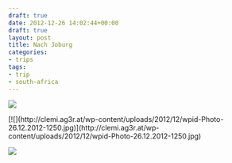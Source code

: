 ```yaml
---
draft: true
date: 2012-12-26 14:02:44+00:00
draft: true
layout: post
title: Nach Joburg
categories:
- trips
tags:
- trip
- south-africa
---
```


[![](http://clemi.ag3r.at/wp-content/uploads/2012/12/wpid-Photo-26.12.2012-1238.jpg)](http://clemi.ag3r.at/wp-content/uploads/2012/12/wpid-Photo-26.12.2012-1238.jpg)





<!-- more -->[![](http://clemi.ag3r.at/wp-content/uploads/2012/12/wpid-Photo-26.12.2012-1250.jpg)](http://clemi.ag3r.at/wp-content/uploads/2012/12/wpid-Photo-26.12.2012-1250.jpg)





[![](http://clemi.ag3r.at/wp-content/uploads/2012/12/wpid-Photo-26.12.2012-1303.jpg)](http://clemi.ag3r.at/wp-content/uploads/2012/12/wpid-Photo-26.12.2012-1303.jpg)




